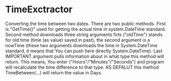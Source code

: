 # TimeExctractor
Converting the time between two dates.
There are two public methods. First is "GetTime()" used for getting the actual time in system.DateTime standard.
Second method downloads three string arguments firts ("oldTime") stands for old time (time (as value) saved in past), 
the second argument is a nowTime (these two arguments downloads the time in System.DateTime standard, it means that You can push here directly System.DateTime).
Last IMPORTANT argument pulls information about in what type this method will return. 
This means, You enter ("Hours"/"Minutes"/"Seconds") and program will recalculate the time difference to that type.
AS DEFALUT this method TimeBetween(...) will return the value in Days.
